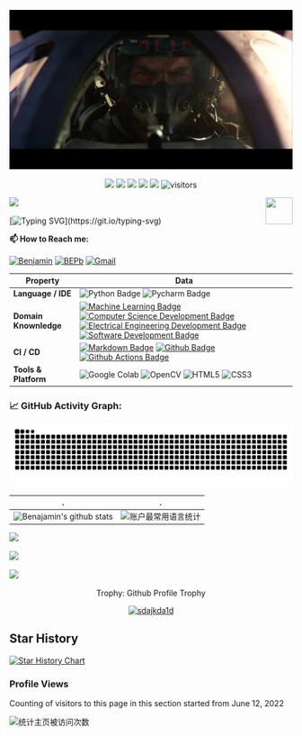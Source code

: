 ![](background.jpg)
<!--   my-icons -->
<p align="center">
    <a href="https://github.com/sdajkda1d/sdajkda1d"><img src="https://img.shields.io/badge/status-updating-brightgreen.svg"></a>
    <a href="https://github.com/python/cpython"><img src="https://img.shields.io/badge/Python-3.10-FF1493.svg"></a>
    <a href="https://github.com/sdajkda1d/sdajkda1d/graphs/contributors"><img src="https://img.shields.io/github/contributors/sdajkda1d/sdajkda1d?color=blue"></a>
    <a href="https://github.com/sdajkda1d/sdajkda1d/stargazers"><img src="https://img.shields.io/github/stars/sdajkda1d/sdajkda1d.svg?logo=github"></a>
    <a href="https://github.com/sdajkda1d/sdajkda1d/network/members"><img src="https://img.shields.io/github/forks/sdajkda1d/sdajkda1d.svg?color=blue&logo=github"></a>
    <img src="https://visitor-badge.laobi.icu/badge?page_id=sdajkda1d.sdajkda1d" alt="visitors"/>   
</p>

<!--   my-header-img -->
![](./src/header_.png)
<a href="https://www.python.org/"><img src="https://upload.wikimedia.org/wikipedia/commons/c/c3/Python-logo-notext.svg" align="right" height="48" width="48" ></a>


<!--   my-ticker -->    
[![Typing SVG](https://readme-typing-svg.herokuapp.com?color=%2336BCF7&center=true&vCenter=true&width=600&lines=How+are+you?+你好吗?👋;I+go+by+Benjamin.;+Welcome+to+My+Profile!欢迎来到我的主页!;I+am+a+Chelsea+Fan!;My+major+is+stastic.;Github+community+member!)](https://git.io/typing-svg)

**📫 How to Reach me:**
<p align="left">
<a href="https://twitter.com/Benjami97551724" target="blank"><img align="center" src="https://raw.githubusercontent.com/BEPb/BEPb/master/assets/twitter.svg" alt="Benjamin" height="30" width="30" /></a>
<a href="https://www.linkedin.com/in/benjamin-li-3407b02b1/" target="blank"><img align="center" src="https://raw.githubusercontent.com/BEPb/BEPb/master/assets/linkedin.svg" alt="BEPb" height="30" width="30" /></a>
<a href="mailto:libenjamin361@gmail.com" target="blank"><img align="center" src="https://raw.githubusercontent.com/BEPb/BEPb/master/assets/gmail.svg" alt="Gmail" height="30" width="30" /></a>

</p>
<!--   my-kaggle     
### My achievements on [kaggle](https://www.kaggle.com/benjaminshenxiaohan):

![competition_light](https://road-to-kaggle-grandmaster.vercel.app/api/badges/andrej0marinchenko/competition/light)
![dataset](https://road-to-kaggle-grandmaster.vercel.app/api/badges/andrej0marinchenko/dataset/light)
![notebook](https://road-to-kaggle-grandmaster.vercel.app/api/badges/andrej0marinchenko/notebook/light)
![discussion](https://road-to-kaggle-grandmaster.vercel.app/api/badges/andrej0marinchenko/discussion/light)
-->


<!--   my-skils -->

| Property                                        | Data                                                                                                                                                                                                                                                                                                                                                                                                                                                                                                                                                                                                                                                                                                                                                                                                                                                                                                                                                                                                                                                                                                                                                                                                                                                                                                                                                                                                                                                                                                                                                                                                                                                                                                                                                                                                            |
|-------------------------------------------------|-----------------------------------------------------------------------------------------------------------------------------------------------------------------------------------------------------------------------------------------------------------------------------------------------------------------------------------------------------------------------------------------------------------------------------------------------------------------------------------------------------------------------------------------------------------------------------------------------------------------------------------------------------------------------------------------------------------------------------------------------------------------------------------------------------------------------------------------------------------------------------------------------------------------------------------------------------------------------------------------------------------------------------------------------------------------------------------------------------------------------------------------------------------------------------------------------------------------------------------------------------------------------------------------------------------------------------------------------------------------------------------------------------------------------------------------------------------------------------------------------------------------------------------------------------------------------------------------------------------------------------------------------------------------------------------------------------------------------------------------------------------------------------------------------------------------|
| **Language / IDE**                              | ![Python Badge](https://img.shields.io/badge/-Python-3776AB?style=flat&logo=Python&logoColor=white) ![Pycharm Badge](https://img.shields.io/badge/-Pycharm-3776AB?style=flat&logo=Pycharm&logoColor=white)                                                                                                                                                                                                                                                                                                                                                                                                                                                                                                                                                                                                                                                                                                                                                                                                                                                                                                                                                                                                                                                                                                                                                                                                                                                                                                                                                                                                                                                                                                   |
| **Domain Knownledge**                           | [![Machine Learning Badge](https://img.shields.io/badge/-Machine%20Learning-01D277?style=flat&logoColor=white)](https://github.com/BEPb/BEPb) [![Computer Science Development Badge](https://img.shields.io/badge/-Computer%20Science-FAB040?style=flat&logoColor=white)](https://github.com/search?q=user%3ABEPb&type=Repositories) [![Electrical Engineering Development Badge](https://img.shields.io/badge/-Electrical%20Engineering-4C8CBF?style=flat&logoColor=white)](https://github.com/search?q=user%3ABEPb&type=Repositories) [![Software Development Badge](https://img.shields.io/badge/-Software%20Development-FF6600?style=flat&logoColor=white)](https://github.com/search?q=user%3ABEPb&type=Repositories)                                                                                                                                                                                                                                                                                                                                                                                                                                                                                                                                                                                                                                                                                                                                                                                                                                                                                                                                                                                                                                                                                      |
| **CI / CD**                                     | [![Markdown Badge](https://img.shields.io/badge/-Markdown-2088FF?style=flat&logo=Markdown&logoColor=white)](https://github.com/BEPb/BEPb) [![Github Badge](https://img.shields.io/badge/-Github%20-2088FF?style=flat&logo=Github&logoColor=white)](https://github.com/BEPb/BEPb) [![Github Actions Badge](https://img.shields.io/badge/-Git%20-2088FF?style=flat&logo=Git&logoColor=white)](https://github.com/BEPb/BEPb)                                                                                                                                                                                                                                                                                                                                                                                                                                                                                                                                                                                                                                                                                                                                                                                                                                                                                                                                                                                                                                                                                                                                                                                                                                                                                                                                                                                                                                                                                                                                                                                                                                                                                                                                                                                                                                                                                                                                                                                                                                                                                                                                  |
| **Tools & Platform**                            | ![Google Colab](https://img.shields.io/badge/Colab-F9AB00?style=for-the-badge&logo=googlecolab&color=525252) ![OpenCV](https://img.shields.io/badge/OpenCV-27338e?style=for-the-badge&logo=OpenCV&logoColor=white) ![HTML5](https://img.shields.io/badge/HTML5-E34F26?style=for-the-badge&logo=html5&logoColor=white) ![CSS3](https://img.shields.io/badge/CSS3-1572B6?style=for-the-badge&logo=css3&logoColor=white)                                                                                                                                                                                                                                                                                                                                                                                                                                                                                                                                                                                                                                                                                                                                                                                                                                                                                                                                                                                                                                                                                                                                                                                                                                                                                                                                                    

<!--   GitHub stats graph -->
### 📈 GitHub Activity Graph:
![Benjamin's github activity graph](https://raw.githubusercontent.com/sdajkda1d/sdajkda1d/output/github-contribution-grid-snake-dark.svg)
<!-- 
<picture>
    <source media="prefer-color-scheme:dark"srcset="<https://raw.githubusercontent.com/sdajkda1d/sdajkda1d/output/github-contribution-grid-snake-dark.svg>"/>
    <source media="prefer-color-scheme:light"srcset="<https://raw.githubusercontent.com/sdajkda1d/sdajkda1d/output/github-contribution-grid-snake.svg"/>
    <imag alt="github-snake"src="<https://raw.githubusercontent.com/sdajkda1d/sdajkda1d/output/github-contribution-grid-snake.svg>"/>
</picture> -->

| .                                                                                                                                       | .                                                                                                                         |
|-----------------------------------------------------------------------------------------------------------------------------------------|---------------------------------------------------------------------------------------------------------------------------|
| ![Benajamin's github stats](https://github-stats.ubrong.com/api?username=sdajkda1d&show_icons=true&theme=dark&include_all_commits=true) | ![账户最常用语言统计](https://github-stats.ubrong.com/api/top-langs/?username=sdajkda1d&theme=dark&layout=compact) |

<img src="https://github-readme-streak-stats.herokuapp.com/?user=sdajkda1d"></img>

<!--   profile-green-animate -->
![](./profile-3d-contrib/profile-green-animate.svg)



<!--   skyline 
<a href="https://skyline.github.com/BEPb/2022"><img src="./assets/2022.gif" alt="" width="auto" height="auto" /></a>
-->

<!--  2d history skills -->
<img src="https://cr-skills-chart-widget.azurewebsites.net/api/api?username=sdajkda1d" width="auto"></img>



<div align="center">
<summary>Trophy: Github Profile Trophy</summary>
</div>

<p align="center"> 
<a href="https://github.com/ryo-ma/github-profile-trophy"><img src="https://github-profile-trophy.vercel.app/?username=sdajkda1d" alt="sdajkda1d" /></a>
</p>




   <!--machine-learning-->

   
 

## Star History

[![Star History Chart](https://api.star-history.com/svg?repos=sdajkda1d/sdajkda1d&type=Date)](https://star-history.com/#sdajkda1d/sdajkda1d&Date)



### Profile Views
Counting of visitors to this page in this section started from June 12, 2022

![统计主页被访问次数](https://profile-counter.glitch.me/sdajkda1d/count.svg)
</br>

